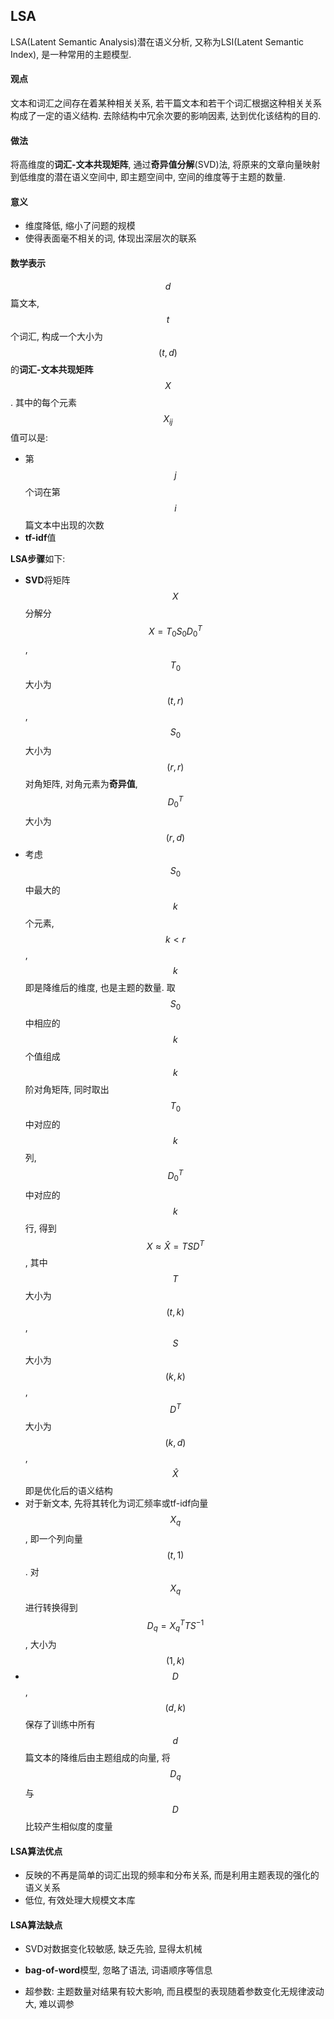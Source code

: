## LSA

LSA(Latent Semantic Analysis)潜在语义分析, 又称为LSI(Latent  Semantic Index), 是一种常用的主题模型.

#### 观点

文本和词汇之间存在着某种相关关系, 若干篇文本和若干个词汇根据这种相关关系构成了一定的语义结构. 去除结构中冗余次要的影响因素, 达到优化该结构的目的.

#### 做法

将高维度的**词汇-文本共现矩阵**, 通过**奇异值分解**(SVD)法, 将原来的文章向量映射到低维度的潜在语义空间中, 即主题空间中, 空间的维度等于主题的数量.

#### 意义

- 维度降低, 缩小了问题的规模
- 使得表面毫不相关的词, 体现出深层次的联系

#### 数学表示

$$d$$篇文本, $$t$$个词汇, 构成一个大小为$$(t, d)$$的**词汇-文本共现矩阵**$$X$$. 其中的每个元素$$X_{ij}$$值可以是:

- 第$$j$$个词在第$$i$$篇文本中出现的次数
- **tf-idf**值

**LSA步骤**如下:

- **SVD**将矩阵$$X$$分解分$$X=T_0S_0D_0^T$$, $$T_0$$大小为$$(t, r)$$, $$S_0$$大小为$$(r,r)$$对角矩阵, 对角元素为**奇异值**, $$D_0^T$$大小为$$(r,d)$$
- 考虑$$S_0$$中最大的$$k$$个元素, $$k\lt{r}$$, $$k$$即是降维后的维度, 也是主题的数量. 取$$S_0$$中相应的$$k$$个值组成$$k$$阶对角矩阵, 同时取出$$T_0$$中对应的$$k$$列, $$D_0^T$$中对应的$$k$$行, 得到$$X\approx{\hat{X}}=TSD^T$$, 其中$$T$$大小为$$(t,k)$$, $$S$$大小为$$(k,k)$$, $$D^T$$大小为$$(k,d)$$, $$\hat{X}$$即是优化后的语义结构
- 对于新文本, 先将其转化为词汇频率或tf-idf向量$$X_q$$, 即一个列向量$$(t,1)$$. 对$$X_q$$进行转换得到$$D_q=X_q^TTS^{-1}$$, 大小为$$(1,k)$$
- $$D$$, $$(d,k)$$保存了训练中所有$$d$$篇文本的降维后由主题组成的向量, 将$$D_q$$与$$D$$比较产生相似度的度量

#### LSA算法优点

- 反映的不再是简单的词汇出现的频率和分布关系, 而是利用主题表现的强化的语义关系
- 低位, 有效处理大规模文本库

#### LSA算法缺点

- SVD对数据变化较敏感, 缺乏先验, 显得太机械
- **bag-of-word**模型, 忽略了语法, 词语顺序等信息

- 超参数: 主题数量对结果有较大影响, 而且模型的表现随着参数变化无规律波动大, 难以调参

